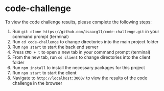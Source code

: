 # code-challenge

To view the code challenge results, please complete the following steps:

1. Run `git clone https://github.com/isaacg11/code-challenge.git` in your command prompt (terminal)
2. Run `cd code-challenge` to change directories into the main project folder
3. Run `npm start` to start the back end server
4. Press `CMD + t` to open a new tab in your command prompt (terminal)
5. From the new tab, run `cd client` to change directories into the client folder
6. Run `npm install` to install the necessary packages for this project
7. Run `npm start` to start the client
8. Navigate to `http://localhost:3000/` to view the results of the code challenge in the browser
